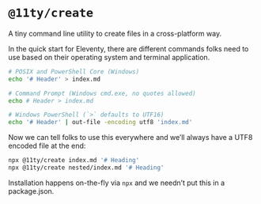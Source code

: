 # `@11ty/create`

A tiny command line utility to create files in a cross-platform way.

In the quick start for Eleventy, there are different commands folks need to use based on their operating system and terminal application.

```sh
# POSIX and PowerShell Core (Windows)
echo '# Header' > index.md

# Command Prompt (Windows cmd.exe, no quotes allowed)
echo # Header > index.md

# Windows PowerShell (`>` defaults to UTF16)
echo '# Header' | out-file -encoding utf8 'index.md'
```

Now we can tell folks to use this everywhere and we’ll always have a UTF8 encoded file at the end:

```sh
npx @11ty/create index.md '# Heading'
npx @11ty/create nested/index.md '# Heading'
```

Installation happens on-the-fly via `npx` and we needn’t put this in a package.json.
